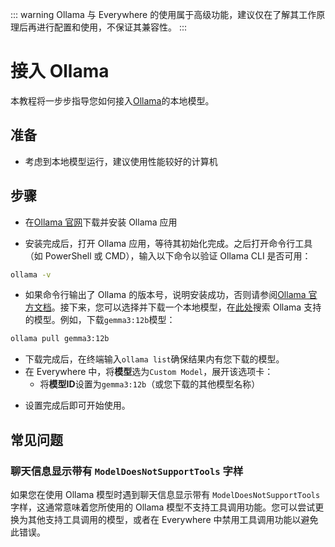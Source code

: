 <script lang="ts" setup>
  import HorizontalCenterImg from "/.vitepress/components/Common/HorizontalCenterImg.vue";
</script>

::: warning
Ollama 与 Everywhere 的使用属于高级功能，建议仅在了解其工作原理后再进行配置和使用，不保证其兼容性。
:::

# 接入 Ollama

本教程将一步步指导您如何接入[Ollama](https://ollama.com)的本地模型。

## 准备

- 考虑到本地模型运行，建议使用性能较好的计算机

## 步骤

- 在[Ollama 官网](https://ollama.com/download)下载并安装 Ollama 应用
  
<HorizontalCenterImg
    src="/model-provider/ollama/download.webp"
    alt="下载 Ollama"
    width="400px"
  />

- 安装完成后，打开 Ollama 应用，等待其初始化完成。之后打开命令行工具（如 PowerShell 或 CMD），输入以下命令以验证 Ollama CLI 是否可用：

```bash
ollama -v
```

- 如果命令行输出了 Ollama 的版本号，说明安装成功，否则请参阅[Ollama 官方文档](https://docs.ollama.com)。接下来，您可以选择并下载一个本地模型，在[此处](https://ollama.com/search)搜索 Ollama 支持的模型。例如，下载`gemma3:12b`模型：

```bash
ollama pull gemma3:12b
```

- 下载完成后，在终端输入`ollama list`确保结果内有您下载的模型。
- 在 Everywhere 中，将**模型**选为`Custom Model`，展开该选项卡：
  - 将**模型ID**设置为`gemma3:12b`（或您下载的其他模型名称）
  
<HorizontalCenterImg
    src="/model-provider/ollama/configuration-zh.webp"
    alt="配置 Ollama"
    width="600px"
  />

- 设置完成后即可开始使用。

## 常见问题

### 聊天信息显示带有 `ModelDoesNotSupportTools` 字样

如果您在使用 Ollama 模型时遇到聊天信息显示带有 `ModelDoesNotSupportTools` 字样，这通常意味着您所使用的 Ollama 模型不支持工具调用功能。您可以尝试更换为其他支持工具调用的模型，或者在 Everywhere 中禁用工具调用功能以避免此错误。
